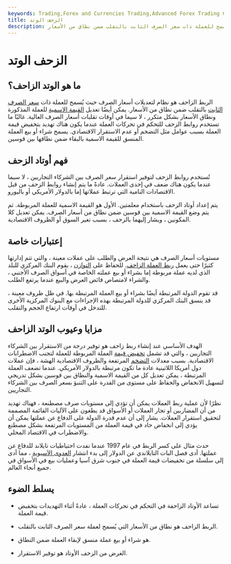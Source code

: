```yaml
---
keywords: Trading,Forex and Currencies Trading,Advanced Forex Trading Concepts,Advanced Concepts
title: الزحف الوتد
description: الربط الزاحف هو نظام لتعديل سعر الصرف حيث يُسمح للعملة ذات سعر الصرف الثابت بالتقلب ضمن نطاق من الأسعار.
---
```


# الزحف الوتد
## ما هو الوتد الزاحف؟

الربط الزاحف هو نظام لتعديلات أسعار الصرف حيث يُسمح للعملة ذات [سعر الصرف الثابت](/fixedexchangerate) بالتقلب ضمن نطاق من الأسعار. يمكن أيضًا تعديل [القيمة الاسمية](/parvalue) للعملة المذكورة ونطاق الأسعار بشكل متكرر ، لا سيما في أوقات تقلبات أسعار الصرف العالية. غالبًا ما تستخدم روابط الزحف للتحكم في تحركات العملة عندما يكون هناك تهديد بتخفيض قيمة العملة بسبب عوامل مثل التضخم أو عدم الاستقرار الاقتصادي. يسمح شراء أو بيع العملة المنسق للقيمة الاسمية بالبقاء ضمن نطاقها بين قوسين.

## فهم أوتاد الزحف

تُستخدم روابط الزحف لتوفير استقرار سعر الصرف بين الشركاء التجاريين ، لا سيما عندما يكون هناك ضعف في إحدى العملات. عادةً ما يتم إنشاء روابط الزحف من قبل الاقتصادات النامية التي ترتبط عملاتها إما بالدولار الأمريكي أو باليورو.

يتم إعداد أوتاد الزحف باستخدام معلمتين. الأول هو القيمة الاسمية للعملة المربوطة. ثم يتم وضع القيمة الاسمية بين قوسين ضمن نطاق من أسعار الصرف. يمكن تعديل كلا المكونين ، ويشار إليهما بالزحف ، بسبب تغير السوق أو الظروف الاقتصادية.

## إعتبارات خاصة

مستويات أسعار الصرف هي نتيجة العرض والطلب على عملات معينة ، والتي تتم إدارتها كثيرًا حتى يعمل [ربط العملة الزاحف](/currency-peg). للحفاظ على [التوازن](/equilibrium) ، يقوم البنك المركزي للبلد الذي لديه عملة مربوطة إما بشراء أو بيع عملته الخاصة في أسواق الصرف الأجنبي ، والشراء لامتصاص فائض العرض والبيع عندما يرتفع الطلب.

قد تقوم الدولة المرتبطة أيضًا بشراء أو بيع العملة المرتبطة بها. في ظل ظروف معينة ، قد ينسق البنك المركزي للدولة المرتبطة بهذه الإجراءات مع البنوك المركزية الأخرى للتدخل في أوقات ارتفاع الحجم والتقلب.

## مزايا وعيوب الوتد الزاحف

الهدف الأساسي عند إنشاء ربط زاحف هو توفير درجة من الاستقرار بين الشركاء التجاريين ، والتي قد تشمل [تخفيض قيمة](/devaluation) العملة المربوطة للعملة لتجنب الاضطرابات الاقتصادية. بسبب معدلات [التضخم](/inflation) المرتفعة والظروف الاقتصادية الهشة ، فإن عملات دول أمريكا اللاتينية عادة ما تكون مرتبطة بالدولار الأمريكي. عندما تضعف العملة المرتبطة ، يمكن تعديل كل من القيمة الاسمية والنطاق بين قوسين بشكل تدريجي لتسهيل الانخفاض والحفاظ على مستوى من القدرة على التنبؤ بسعر الصرف بين الشركاء التجاريين.

نظرًا لأن عملية ربط العملات يمكن أن تؤدي إلى مستويات صرف مصطنعة ، فهناك تهديد من أن المضاربين أو تجار العملات أو الأسواق قد يطغون على الآليات القائمة المصممة لتحقيق استقرار العملات. يشار إلى أن عدم قدرة الدولة على الدفاع عن عملتها يمكن أن يؤدي إلى انخفاض حاد في قيمة العملة من المستويات المرتفعة بشكل مصطنع والاضطراب في الاقتصاد المحلي.

حدث مثال على كسر الربط في عام 1997 عندما نفدت احتياطيات تايلاند للدفاع عن عملتها. أدى فصل البات التايلاندي عن الدولار إلى بدء انتشار [العدوى الآسيوية](/contagion) ، مما أدى إلى سلسلة من تخفيضات قيمة العملة في جنوب شرق آسيا وعمليات بيع في الأسواق في جميع أنحاء العالم.

## يسلط الضوء

- تساعد الأوتاد الزاحفة في التحكم في تحركات العملة ، عادةً أثناء التهديدات بتخفيض قيمة العملة.

- الربط الزاحف هو نطاق من الأسعار التي يُسمح لعملة سعر الصرف الثابت بالتقلب.

- هو شراء أو بيع عملة منسق لإبقاء العملة ضمن النطاق.

- الغرض من الزحف الأوتاد هو توفير الاستقرار.

